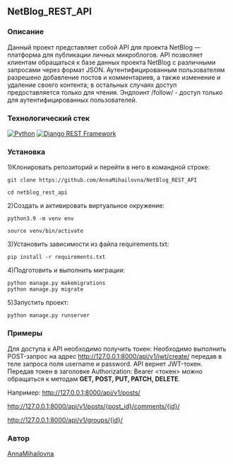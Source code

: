 ## NetBlog_REST_API
### Описание

Данный проект представляет собой API для проекта NetBlog — платформа для
публикации личных микроблогов. API позволяет клиентам обращаться к базе данных
проекта NetBlog с различными запросами через формат JSON.
Аутентифицированным пользователям разрешено добавление постов и комментариев,
а также изменение и удаление своего контента; в остальных случаях
доступ предоставляется только для чтения.
Эндпоинт /follow/  - доступ только для аутентифицированных пользователей.

### Технологический стек
[![Python](https://img.shields.io/badge/-Python-464646?style=flat&logo=Python&logoColor=56C0C0&color=008080)](https://www.python.org/)
[![Django REST Framework](https://img.shields.io/badge/-Django%20REST%20Framework-464646?style=flat&logo=Django%20REST%20Framework&logoColor=56C0C0&color=008080)](https://www.django-rest-framework.org/)

### Установка
1)Клонировать репозиторий и перейти в него в командной строке:
```
git clone https://github.com/AnnaMihailovna/NetBlog_REST_API
```
```
cd netblog_rest_api
```
2)Cоздать и активировать виртуальное окружение:
```
python3.9 -m venv env
```
```
source venv/bin/activate
```
3)Установить зависимости из файла requirements.txt:
```
pip install -r requirements.txt
```
4)Подготовить и выполнить миграции:
```
python manage.py makemigrations
python manage.py migrate
```
5)Запустить проект:
```
python manage.py runserver
```
### Примеры
Для доступа к API необходимо получить токен: 
Необходимо выполнить POST-запрос на адрес http://127.0.0.1:8000/api/v1/jwt/create/
передав в теле запроса поля username и password. API вернет JWT-токен.
Передав токен в заголовке Authorization: Bearer <токен>
можно обращаться к методам **GET, POST, PUT, PATCH, DELETE**.

Например:
http://127.0.0.1:8000/api/v1/posts/

http://127.0.0.1:8000/api/v1/posts/{post_id}/comments/{id}/

http://127.0.0.1:8000/api/v1/groups/{id}/

### Автор
[AnnaMihailovna](https://github.com/AnnaMihailovna/)
